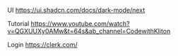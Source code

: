 UI
https://ui.shadcn.com/docs/dark-mode/next

Tutorial
https://www.youtube.com/watch?v=QGXUUXy0AMw&t=64s&ab_channel=CodewithKliton

Login
https://clerk.com/
